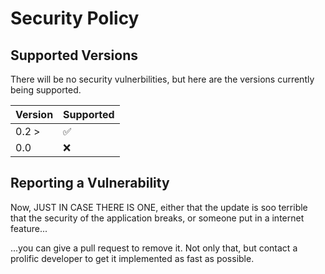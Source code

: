 # Security Policy

## Supported Versions

There will be no security vulnerbilities, but here are the versions currently being supported.

| Version | Supported          |
| ------- | ------------------ |
| 0.2 >   | :white_check_mark: |
|   0.0   | :x:                |

## Reporting a Vulnerability

Now, JUST IN CASE THERE IS ONE, either that the update is soo terrible that the security of the application breaks, or someone put in a internet feature...

...you can give a pull request to remove it. Not only that, but contact a prolific developer to get it implemented as fast as possible.
